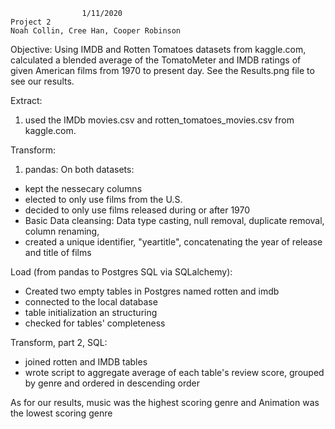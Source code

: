 					1/11/2020
	Project 2
	Noah Collin, Cree Han, Cooper Robinson

Objective:	Using IMDB and Rotten Tomatoes
datasets from kaggle.com,  calculated a blended
average of the TomatoMeter and IMDB ratings of
given American films from 1970 to present day.
See the Results.png file to see our results.


Extract: 
1)  used the IMDb movies.csv and rotten_tomatoes_movies.csv from kaggle.com.

Transform:
1) pandas: 
On both datasets:
-  kept the nessecary columns
-  elected to only use films from the U.S.
-  decided to only use films released during or after 1970
- Basic Data cleansing: Data type casting, null removal, duplicate removal, column renaming, 
-  created a unique identifier, "yeartitle", concatenating the year of release and title of films



Load (from pandas to Postgres SQL via SQLalchemy): 
-  Created two empty tables in Postgres named rotten and imdb
-  connected to the local database
- table initialization an structuring
-  checked for tables' completeness


Transform, part 2, SQL:
-  joined rotten and IMDB tables 
-  wrote script to aggregate average of each table's review score, grouped by genre and ordered in descending order


As for our results, music was the highest scoring genre and Animation was the lowest scoring genre
